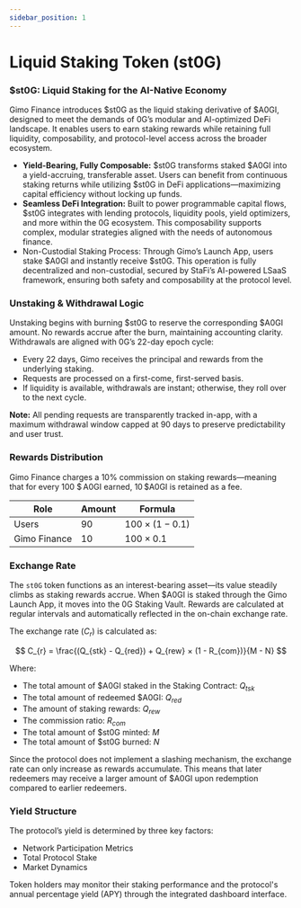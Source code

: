 ```yaml
---
sidebar_position: 1
---
```


# Liquid Staking Token (st0G)

### \$st0G: Liquid Staking for the AI-Native Economy

Gimo Finance introduces \$st0G as the liquid staking derivative of \$A0GI, designed to meet the demands of 0G’s modular and AI-optimized DeFi landscape. It enables users to earn staking rewards while retaining full liquidity, composability, and protocol-level access across the broader ecosystem.

- **Yield-Bearing, Fully Composable:** \$st0G transforms staked \$A0GI into a yield-accruing, transferable asset. Users can benefit from continuous staking returns while utilizing \$st0G in DeFi applications—maximizing capital efficiency without locking up funds.
- **Seamless DeFi Integration:** Built to power programmable capital flows, \$st0G integrates with lending protocols, liquidity pools, yield optimizers, and more within the 0G ecosystem. This composability supports complex, modular strategies aligned with the needs of autonomous finance.
- Non-Custodial Staking Process: Through Gimo’s Launch App, users stake \$A0GI and instantly receive \$st0G. This operation is fully decentralized and non-custodial, secured by StaFi’s AI-powered LSaaS framework, ensuring both safety and composability at the protocol level.

### Unstaking & Withdrawal Logic

Unstaking begins with burning \$st0G to reserve the corresponding \$A0GI amount. No rewards accrue after the burn, maintaining accounting clarity. Withdrawals are aligned with 0G’s 22-day epoch cycle:

- Every 22 days, Gimo receives the principal and rewards from the underlying staking.
- Requests are processed on a first-come, first-served basis.
- If liquidity is available, withdrawals are instant; otherwise, they roll over to the next cycle.

**Note:** All pending requests are transparently tracked in-app, with a maximum withdrawal window capped at 90 days to preserve predictability and user trust.

### **Rewards Distribution**

Gimo Finance charges a 10% commission on staking rewards—meaning that for every 100 \$ A0GI earned, 10 $A0GI is retained as a fee.

| Role | Amount | Formula |
| --- | --- | --- |
| Users | $90$ | $100 × (1 - 0.1)$ |
| Gimo Finance | $10$ | $100 × 0.1$ |

### **Exchange Rate**

The `st0G` token functions as an interest-bearing asset—its value steadily climbs as staking rewards accrue. When \$A0GI is staked through the Gimo Launch App, it moves into the 0G Staking Vault. Rewards are calculated at regular intervals and automatically reflected in the on-chain exchange rate.

The exchange rate ($C_{r}$) is calculated as:

$$
C_{r} = \frac{(Q_{stk} - Q_{red}) + Q_{rew} × (1 - R_{com})}{M - N}
$$

Where:

- The total amount of \$A0GI staked in the Staking Contract: $Q_{tsk}$
- The total amount of redeemed \$A0GI: $Q_{red}$
- The amount of staking rewards: $Q_{rew}$
- The commission ratio: $R_{com}$
- The total amount of \$st0G minted: $M$
- The total amount of \$st0G burned: $N$

Since the protocol does not implement a slashing mechanism, the exchange rate can only increase as rewards accumulate. This means that later redeemers may receive a larger amount of \$A0GI upon redemption compared to earlier redeemers.

### **Yield Structure**

The protocol’s yield is determined by three key factors:

- Network Participation Metrics
- Total Protocol Stake
- Market Dynamics

Token holders may monitor their staking performance and the protocol's annual percentage yield (APY) through the integrated dashboard interface.
